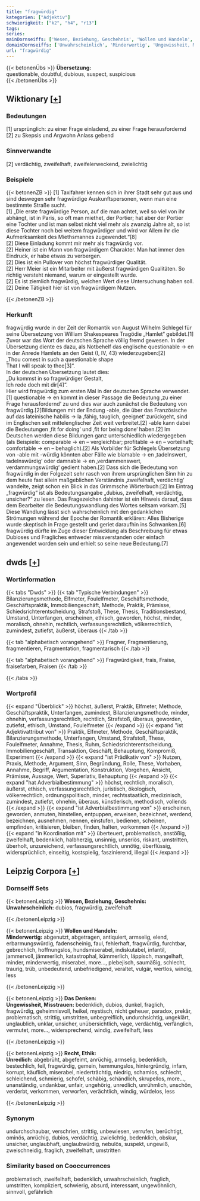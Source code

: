 ```yaml
---
title: "fragwürdig"
kategorien: ["Adjektiv"]
schwierigkeit: ["k2", "h4", "r13"]
tags:
series:
mainDornseiffs: ['Wesen, Beziehung, Geschehnis', 'Wollen und Handeln', 'Das Denken', 'Recht, Ethik']
domainDornseiffs: ['Unwahrscheinlich', 'Minderwertig', 'Ungewissheit, Misstrauen', 'Unredlich']
url: "fragwürdig"
---
```


{{< betonenÜbs >}}
**Übersetzung:**  
questionable, doubtful, dubious, suspect, suspicious  
{{< /betonenÜbs >}}

## Wiktionary [[+](https://de.wiktionary.org/wiki/fragwürdig)]

### Bedeutungen
[1] ursprünglich: zu einer Frage einladend, zu einer Frage herausfordernd  
[2] zu Skepsis und Argwohn Anlass gebend  

### Sinnverwandte
[2] verdächtig, zweifelhaft, zweifelerweckend, zwielichtig  

### Beispiele
{{< betonenZB >}}
[1] Taxifahrer kennen sich in ihrer Stadt sehr gut aus und sind deswegen sehr fragwürdige Auskunftspersonen, wenn man eine bestimmte Straße sucht.  
[1] „Die erste fragwürdige Person, auf die man achtet, weil so viel von ihr abhängt, ist in Paris, so oft man miethet, der Portier; hat aber der Portier eine Tochter und ist man selbst nicht viel mehr als zwanzig Jahre alt, so ist diese Tochter noch bei weitem fragwürdiger und wird vor Allem ihr die Aufmerksamkeit des Miethsmannes zugewendet.“[8]  
[2] Diese Einladung kommt mir mehr als fragwürdig vor.  
[2] Heiner ist ein Mann von fragwürdigem Charakter. Man hat immer den Eindruck, er habe etwas zu verbergen.  
[2] Dies ist ein Pullover von höchst fragwürdiger Qualität.  
[2] Herr Meier ist ein Mitarbeiter mit äußerst fragwürdigen Qualitäten. So richtig versteht niemand, warum er eingestellt wurde.  
[2] Es ist ziemlich fragwürdig, welchen Wert diese Untersuchung haben soll.  
[2] Deine Tätigkeit hier ist von fragwürdigem Nutzen.  

{{< /betonenZB >}}
### Herkunft
fragwürdig wurde in der Zeit der Romantik von August Wilhelm Schlegel für seine Übersetzung von William Shakespeares Tragödie „Hamlet“ gebildet.[1] Zuvor war das Wort der deutschen Sprache völlig fremd gewesen. In der Übersetzung diente es dazu, als Notbehelf das englische questionable → en in der Anrede Hamlets an den Geist (I, IV, 43) wiederzugeben:[2]  
„Thou comest in such a questionable shape  
That I will speak to thee[3]“.  
In der deutschen Übersetzung lautet dies:  
„Du kommst in so fragwürdiger Gestalt,  
Ich rede doch mit dir[4]“.  
Hier wird fragwürdig zum ersten Mal in der deutschen Sprache verwendet.[1] questionable → en kommt in dieser Passage die Bedeutung ‚zu einer Frage herausfordernd‘ zu und dies war auch zunächst die Bedeutung von fragwürdig.[2]Bildungen mit der Endung -able, die über das Französische auf das lateinische habilis → la ‚fähig, tauglich, geeignet‘ zurückgeht, sind im Englischen seit mittelenglischer Zeit weit verbreitet.[2] -able kann dabei die Bedeutungen ‚fit for doing‘ und ‚fit for being done‘ haben.[2] Im Deutschen werden diese Bildungen ganz unterschiedlich wiedergegeben (als Beispiele: comparable → en – vergleichbar; profitable → en – vorteilhaft; comfortable → en – behaglich).[2] Als Vorbilder für Schlegels Übersetzung von -able mit -würdig könnten aber Fälle wie blamable → en ‚tadelnswert, tadelnswürdig‘ oder damnable → en ‚verdammenswert, verdammungswürdig‘ gedient haben.[2] Dass sich die Bedeutung von fragwürdig in der Folgezeit sehr rasch von ihrem ursprünglichen Sinn hin zu dem heute fast allein maßgeblichen Verständnis ‚zweifelhaft, verdächtig‘ wandelte, zeigt schon ein Blick in das Grimmsche Wörterbuch:[2] Im Eintrag „fragwürdig“ ist als Bedeutungsangabe „dubius, zweifelhaft, verdächtig, unsicher?“ zu lesen. Das Fragezeichen dahinter ist ein Hinweis darauf, dass dem Bearbeiter die Bedeutungswandlung des Wortes seltsam vorkam.[5] Diese Wandlung lässt sich wahrscheinlich mit den gedanklichen Strömungen während der Epoche der Romantik erklären: Alles Bisherige wurde skeptisch in Frage gestellt und geriet daraufhin ins Schwanken.[6] fragwürdig dürfte im Zuge dieser Entwicklung als Beschreibung für etwas Dubioses und Fragliches entweder missverstanden oder einfach angewendet worden sein und erhielt so seine neue Bedeutung.[7]  



## dwds [[+](https://www.dwds.de/wb/fragwürdig)]

### Wortinformation
{{< tabs "Dwds" >}}
{{< tab "Typische Verbindungen" >}}
Bilanzierungsmethode, Elfmeter, Foulelfmeter, Geschäftsmethode, Geschäftspraktik, Immobiliengeschäft, Methode, Praktik, Prämisse, Schiedsrichterentscheidung, Strafstoß, These, Thesis, Traditionsbestand, Umstand, Unterfangen, erscheinen, ethisch, geworden, höchst, minder, moralisch, ohnehin, rechtlich, verfassungsrechtlich, völkerrechtlich, zumindest, zutiefst, äußerst, überaus
{{< /tab >}}

{{< tab "alphabetisch vorangehend" >}}
Fragner, Fragmentierung, fragmentieren, Fragmentation, fragmentarisch
{{< /tab >}}

{{< tab "alphabetisch vorangehend" >}}
Fragwürdigkeit, frais, Fraise, fraisefarben, Fraisen
{{< /tab >}}

{{< /tabs >}}

### Wortprofil
{{< expand "Überblick" >}} höchst, äußerst, Praktik, Elfmeter, Methode, Geschäftspraktik, Unterfangen, zumindest, Bilanzierungsmethode, minder, ohnehin, verfassungsrechtlich, rechtlich, Strafstoß, überaus, geworden, zutiefst, ethisch, Umstand, Foulelfmeter {{< /expand >}}
{{< expand "ist Adjektivattribut von" >}} Praktik, Elfmeter, Methode, Geschäftspraktik, Bilanzierungsmethode, Unterfangen, Umstand, Strafstoß, These, Foulelfmeter, Annahme, Thesis, Ruhm, Schiedsrichterentscheidung, Immobiliengeschäft, Transaktion, Geschäft, Behauptung, Kompromiß, Experiment {{< /expand >}}
{{< expand "ist Prädikativ von" >}} Nutzen, Praxis, Methode, Argument, Sinn, Begründung, Rolle, These, Vorhaben, Annahme, Begriff, Argumentation, Konstruktion, Vorgehen, Ansicht, Prämisse, Aussage, Wert, Superlativ, Behauptung {{< /expand >}}
{{< expand "hat Adverbialbestimmung" >}} höchst, rechtlich, moralisch, äußerst, ethisch, verfassungsrechtlich, juristisch, ökologisch, völkerrechtlich, ordnungspolitisch, minder, rechtsstaatlich, medizinisch, zumindest, zutiefst, ohnehin, überaus, künstlerisch, methodisch, vollends {{< /expand >}}
{{< expand "ist Adverbialbestimmung von" >}} erscheinen, geworden, anmuten, hinstellen, entpuppen, erweisen, bezeichnet, werdend, bezeichnen, ausnehmen, nennen, einstufen, bedienen, scheinen, empfinden, kritisieren, bleiben, finden, halten, vorkommen {{< /expand >}}
{{< expand "in Koordination mit" >}} überteuert, problematisch, anstößig, zweifelhaft, bedenklich, halbherzig, unsinnig, unseriös, riskant, umstritten, überholt, unzureichend, verfassungsrechtlich, unnötig, überflüssig, widersprüchlich, einseitig, kostspielig, faszinierend, illegal {{< /expand >}}

## Leipzig Corpora [[+](https://corpora.uni-leipzig.de/en/res?word=fragwürdig&corpusId=deu_newscrawl-public_2018)]

### Dornseiff Sets
{{< betonenLeipzig >}}
**Wesen, Beziehung, Geschehnis:**  
**Unwahrscheinlich:** dubios, fragwürdig, zweifelhaft  

{{< /betonenLeipzig >}}


{{< betonenLeipzig >}}
**Wollen und Handeln:**  
**Minderwertig:** abgenutzt, abgetragen, antiquiert, armselig, elend, erbarmungswürdig, fadenscheinig, faul, fehlerhaft, fragwürdig, furchtbar, gebrechlich, hoffnungslos, hundsmiserabel, indiskutabel, infantil, jammervoll, jämmerlich, katastrophal, kümmerlich, läppisch, mangelhaft, minder, minderwertig, miserabel, more..., plebejisch, saumäßig, schlecht, traurig, trüb, unbedeutend, unbefriedigend, veraltet, vulgär, wertlos, windig, less  

{{< /betonenLeipzig >}}


{{< betonenLeipzig >}}
**Das Denken:**  
**Ungewissheit, Misstrauen:** bedenklich, dubios, dunkel, fraglich, fragwürdig, geheimnisvoll, heikel, mystisch, nicht geheuer, paradox, prekär, problematisch, strittig, umstritten, unbegreiflich, undurchsichtig, ungeklärt, unglaublich, unklar, unsicher, unübersichtlich, vage, verdächtig, verfänglich, vermutet, more..., widersprechend, windig, zweifelhaft, less  

{{< /betonenLeipzig >}}


{{< betonenLeipzig >}}
**Recht, Ethik:**  
**Unredlich:** abgebrüht, abgefeimt, anrüchig, armselig, bedenklich, bestechlich, feil, fragwürdig, gemein, hemmungslos, hintergründig, infam, korrupt, käuflich, miserabel, niederträchtig, niedrig, schamlos, schlecht, schleichend, schmierig, schofel, schäbig, schändlich, skrupellos, more..., unanständig, undankbar, unfair, ungehörig, unredlich, unrühmlich, unschön, verderbt, verkommen, verworfen, verächtlich, windig, würdelos, less  

{{< /betonenLeipzig >}}

### Synonym
undurchschaubar, verschrien, strittig, unbewiesen, verrufen, berüchtigt, ominös, anrüchig, dubios, verdächtig, zwielichtig, bedenklich, obskur, unsicher, unglaubhaft, unglaubwürdig, nebulös, suspekt, ungewiß, zweischneidig, fraglich, zweifelhaft, umstritten


### Similarity based on Cooccurrences
problematisch, zweifelhaft, bedenklich, unwahrscheinlich, fraglich, umstritten, kompliziert, schwierig, absurd, interessant, ungewöhnlich, sinnvoll, gefährlich

